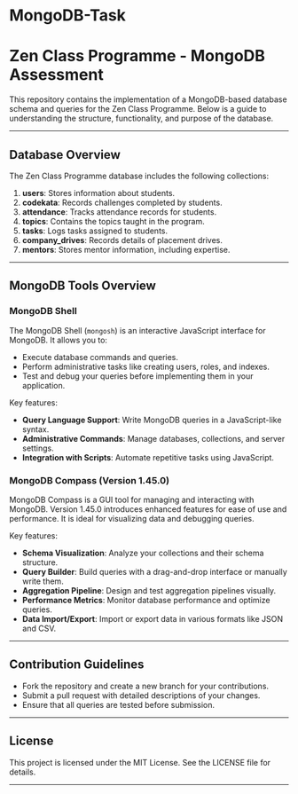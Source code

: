 # MongoDB-Task

# Zen Class Programme - MongoDB Assessment

This repository contains the implementation of a MongoDB-based database schema and queries for the Zen Class Programme. Below is a guide to understanding the structure, functionality, and purpose of the database.

---

## Database Overview
The Zen Class Programme database includes the following collections:

1. **users**: Stores information about students.
2. **codekata**: Records challenges completed by students.
3. **attendance**: Tracks attendance records for students.
4. **topics**: Contains the topics taught in the program.
5. **tasks**: Logs tasks assigned to students.
6. **company_drives**: Records details of placement drives.
7. **mentors**: Stores mentor information, including expertise.

---

## MongoDB Tools Overview

### MongoDB Shell
The MongoDB Shell (`mongosh`) is an interactive JavaScript interface for MongoDB. It allows you to:
- Execute database commands and queries.
- Perform administrative tasks like creating users, roles, and indexes.
- Test and debug your queries before implementing them in your application.

Key features:
- **Query Language Support**: Write MongoDB queries in a JavaScript-like syntax.
- **Administrative Commands**: Manage databases, collections, and server settings.
- **Integration with Scripts**: Automate repetitive tasks using JavaScript.

### MongoDB Compass (Version 1.45.0)
MongoDB Compass is a GUI tool for managing and interacting with MongoDB. Version 1.45.0 introduces enhanced features for ease of use and performance. It is ideal for visualizing data and debugging queries.

Key features:
- **Schema Visualization**: Analyze your collections and their schema structure.
- **Query Builder**: Build queries with a drag-and-drop interface or manually write them.
- **Aggregation Pipeline**: Design and test aggregation pipelines visually.
- **Performance Metrics**: Monitor database performance and optimize queries.
- **Data Import/Export**: Import or export data in various formats like JSON and CSV.

---

## Contribution Guidelines
- Fork the repository and create a new branch for your contributions.
- Submit a pull request with detailed descriptions of your changes.
- Ensure that all queries are tested before submission.

---

## License
This project is licensed under the MIT License. See the LICENSE file for details.

---
